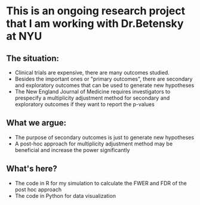 # This is an ongoing research project that I am working with Dr.Betensky at NYU
## The situation: 
- Clinical trials are expensive, there are many outcomes studied.
- Besides the important ones or "primary outcomes", there are secondary and exploratory outcomes that can be used to generate new hypotheses
- The New England Journal of Medicine requires investigators to prespecify a multiplicity adjustment method for secondary and exploratory outcomes if they want to report the p-values
## What we argue:
- The purpose of secondary outcomes is just to generate new hypotheses 
- A post-hoc approach for multiplicity adjustment method may be beneficial and increase the power significantly
## What's here?
- The code in R for my simulation to calculate the FWER and FDR of the post hoc approach
- The code in Python for data visualization
